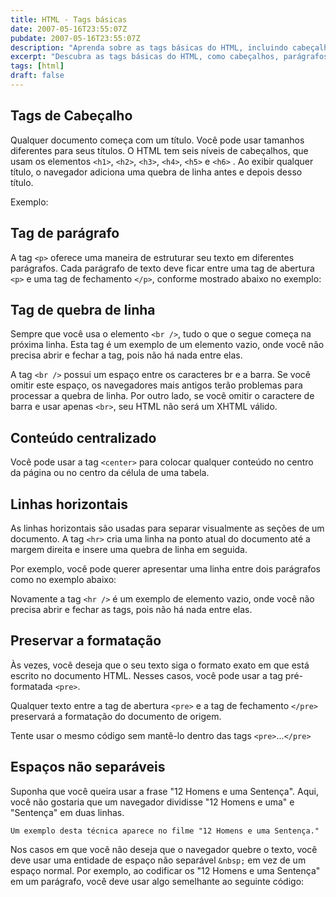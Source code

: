 ```yaml
---
title: HTML - Tags básicas
date: 2007-05-16T23:55:07Z
pubdate: 2007-05-16T23:55:07Z
description: "Aprenda sobre as tags básicas do HTML, incluindo cabeçalhos, parágrafos, quebras de linha, centralização de conteúdo e linhas horizontais."
excerpt: "Descubra as tags básicas do HTML, como cabeçalhos, parágrafos, quebras de linha, centralização de conteúdo e linhas horizontais, essenciais para formatar páginas web."
tags: [html]
draft: false
---
```

## Tags de Cabeçalho

Qualquer documento começa com um título. Você pode usar tamanhos diferentes para seus títulos. O HTML tem seis níveis de cabeçalhos, que usam os elementos `<h1>`, `<h2>`, `<h3>`, `<h4>`, `<h5>` e `<h6>` . Ao exibir qualquer título, o navegador adiciona uma quebra de linha antes e depois desso título.

Exemplo:

<script async src="//jsfiddle.net/vctrtvfrrr/kjcrxo1q/4/embed/html,result/"></script>

## Tag de parágrafo

A tag `<p>` oferece uma maneira de estruturar seu texto em diferentes parágrafos. Cada parágrafo de texto deve ficar entre uma tag de abertura `<p>` e uma tag de fechamento `</p>`, conforme mostrado abaixo no exemplo:

<script async src="//jsfiddle.net/vctrtvfrrr/kjcrxo1q/5/embed/html,result/"></script>

## Tag de quebra de linha

Sempre que você usa o elemento `<br />`, tudo o que o segue começa na próxima linha. Esta tag é um exemplo de um elemento vazio, onde você não precisa abrir e fechar a tag, pois não há nada entre elas.

A tag `<br />` possui um espaço entre os caracteres br e a barra. Se você omitir este espaço, os navegadores mais antigos terão problemas para processar a quebra de linha. Por outro lado, se você omitir o caractere de barra e usar apenas `<br>`, seu HTML não será um XHTML válido.

<script async src="//jsfiddle.net/vctrtvfrrr/kjcrxo1q/6/embed/html,result/"></script>

## Conteúdo centralizado

Você pode usar a tag `<center>` para colocar qualquer conteúdo no centro da página ou no centro da célula de uma tabela.

<script async src="//jsfiddle.net/vctrtvfrrr/kjcrxo1q/7/embed/html,result/"></script>

## Linhas horizontais

As linhas horizontais são usadas para separar visualmente as seções de um documento. A tag `<hr>` cria uma linha na ponto atual do documento até a margem direita e insere uma quebra de linha em seguida.

Por exemplo, você pode querer apresentar uma linha entre dois parágrafos como no exemplo abaixo:

<script async src="//jsfiddle.net/vctrtvfrrr/kjcrxo1q/9/embed/html,result/"></script>

Novamente a tag `<hr />` é um exemplo de elemento vazio, onde você não precisa abrir e fechar as tags, pois não há nada entre elas.

## Preservar a formatação

Às vezes, você deseja que o seu texto siga o formato exato em que está escrito no documento HTML. Nesses casos, você pode usar a tag pré-formatada `<pre>`.

Qualquer texto entre a tag de abertura `<pre>` e a tag de fechamento `</pre>` preservará a formatação do documento de origem.

<script async src="//jsfiddle.net/vctrtvfrrr/kjcrxo1q/10/embed/html,result/"></script>

Tente usar o mesmo código sem mantê-lo dentro das tags `<pre>`...`</pre>`

## Espaços não separáveis

Suponha que você queira usar a frase "12 Homens e uma Sentença". Aqui, você não gostaria que um navegador dividisse "12 Homens e uma" e "Sentença" em duas linhas.

`Um exemplo desta técnica aparece no filme "12 Homens e uma Sentença."`

Nos casos em que você não deseja que o navegador quebre o texto, você deve usar uma entidade de espaço não separável `&nbsp;` em vez de um espaço normal. Por exemplo, ao codificar os "12 Homens e uma Sentença" em um parágrafo, você deve usar algo semelhante ao seguinte código:

<script async src="//jsfiddle.net/vctrtvfrrr/kjcrxo1q/12/embed/html,result/"></script>
